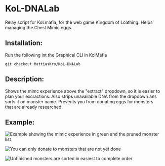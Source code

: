 # KoL-DNALab

Relay script for KoLmafia, for the web game Kingdom of Loathing. Helps managing the Chest Mimic eggs.

## Installation:

Run the following int the Graphical CLI in KolMafia

```git checkout MattiasKro/KoL-DNALab```

## Description:

Shows the mimc experience above the "extract" dropdown, so it is easier to plan your excractions.
Also strips unavailable DNA from the dropdown ans sorts it on monster name.
Prevents you from donating eggs for monsters that are already researched.

## Example:

![Example showing the mimic experience in green and the pruned monster list](https://github.com/MattiasKro/KoL-DNALab/assets/39094075/36ba191c-7bfd-4a0b-8d82-8f0c3986e7fb)

![You can only donate to monsters that are not yet done](https://github.com/MattiasKro/KoL-DNALab/assets/39094075/3e411fd9-da50-4c19-91d6-328f5e35079b)

![Unfinished monsters are sorted in easiest to complete order](https://github.com/MattiasKro/KoL-DNALab/assets/39094075/d055ad17-6767-45a8-963a-7af30f568ee2)
